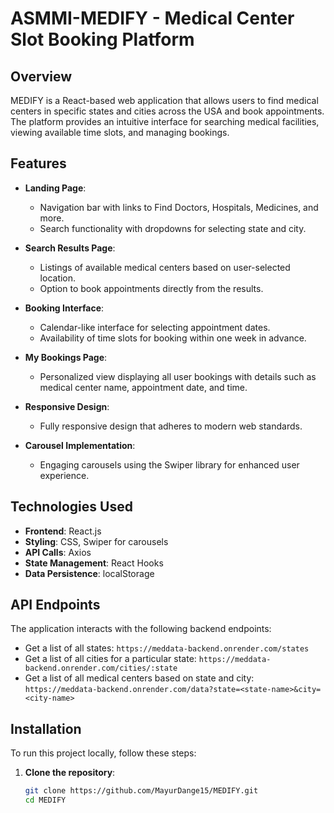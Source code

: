 # ASMMI-MEDIFY - Medical Center Slot Booking Platform

## Overview

MEDIFY is a React-based web application that allows users to find medical centers in specific states and cities across the USA and book appointments. The platform provides an intuitive interface for searching medical facilities, viewing available time slots, and managing bookings.

## Features

- **Landing Page**:
  - Navigation bar with links to Find Doctors, Hospitals, Medicines, and more.
  - Search functionality with dropdowns for selecting state and city.

- **Search Results Page**:
  - Listings of available medical centers based on user-selected location.
  - Option to book appointments directly from the results.

- **Booking Interface**:
  - Calendar-like interface for selecting appointment dates.
  - Availability of time slots for booking within one week in advance.

- **My Bookings Page**:
  - Personalized view displaying all user bookings with details such as medical center name, appointment date, and time.

- **Responsive Design**:
  - Fully responsive design that adheres to modern web standards.

- **Carousel Implementation**:
  - Engaging carousels using the Swiper library for enhanced user experience.

## Technologies Used

- **Frontend**: React.js
- **Styling**: CSS, Swiper for carousels
- **API Calls**: Axios
- **State Management**: React Hooks
- **Data Persistence**: localStorage

## API Endpoints

The application interacts with the following backend endpoints:

- Get a list of all states: `https://meddata-backend.onrender.com/states`
- Get a list of all cities for a particular state: `https://meddata-backend.onrender.com/cities/:state`
- Get a list of all medical centers based on state and city: `https://meddata-backend.onrender.com/data?state=<state-name>&city=<city-name>`

## Installation

To run this project locally, follow these steps:

1. **Clone the repository**:

   ```bash
   git clone https://github.com/MayurDange15/MEDIFY.git
   cd MEDIFY
